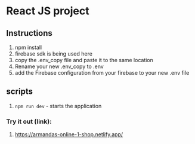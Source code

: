 # React JS project

## Instructions

1. npm install
2. firebase sdk is being used here
3. copy the .env_copy file and paste it to the same location 
4. Rename your new .env_copy to .env
5. add the Firebase configuration from your firebase to your new .env file

## scripts

1. `npm run dev` - starts the application

### Try it out (link):

1. https://armandas-online-1-shop.netlify.app/